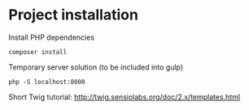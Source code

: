 Project installation
===================

Install PHP dependencies

    composer install

Temporary server solution (to be included into gulp)

    php -S localhost:8000

Short Twig tutorial: http://twig.sensiolabs.org/doc/2.x/templates.html
